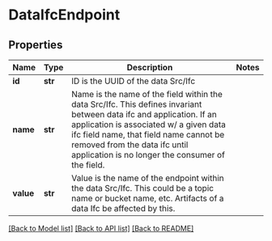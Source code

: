 # DataIfcEndpoint

## Properties
Name | Type | Description | Notes
------------ | ------------- | ------------- | -------------
**id** | **str** | ID is the UUID of the data Src/Ifc | 
**name** | **str** | Name is the name of the field within the data Src/Ifc. This defines invariant between data ifc and application. If an application is associated w/ a given data ifc field name, that field name cannot be removed from the data ifc until application is no longer the consumer of the field. | 
**value** | **str** | Value is the name of the endpoint within the data Src/Ifc. This could be a topic name or bucket name, etc. Artifacts of a data Ifc be affected by this. | 

[[Back to Model list]](../README.md#documentation-for-models) [[Back to API list]](../README.md#documentation-for-api-endpoints) [[Back to README]](../README.md)

